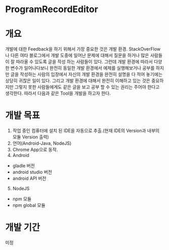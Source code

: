 # ProgramRecordEditor

# 개요

개발에 대한 Feedback을 하기 위해서 가장 중요한 것은 개발 환경.
StackOverFlow나 다른 여타 블로그에서 개발 도중에 일어난 문제에 대해서
질문을 하거나 많은 사람들이 잘 따라올 수 있도록 글을 작성 하는 사람들이 있다.
그런데 개발 환경에 따라서 다양한 변수가 일어나다보니 완전히 동일한 개발 환경에서
예제를 실행해보거나 공부를 하지만 글을 작성하는 사람의 입장에서 자신의 개발 환경을 완전히
설명을 다 적어 놓기에는 상당히 귀찮은 일이 있다.
그리고 개발 환경에 대해서 완전히 이해하고 있는 것은 중요하지만 그렇지 못한 사람들에게도
같은 글을 보고 공부 할 수 있는 권리는 주어야 한다고 생각한다.
따라서 다음과 같은 Tool을 개발을 하고자 한다.

# 개발 목표

1. 작업 중인 컴퓨터에 설치 된 IDE을 자동으로 추출.(현재 IDE의 Version과 내부의 모듈 Version 출력)
2. 언어(Android-Java, NodeJS)
3. Chrome App으로 동작.
4. Android
 - gladle 버전
 - android studio 버전
 - android API 버전
5. NodeJS
 - npm 모듈
 - npm global 모듈
 
 # 개발 기간
 
 미정
